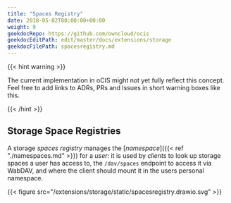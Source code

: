 ```yaml
---
title: "Spaces Registry"
date: 2018-05-02T00:00:00+00:00
weight: 9
geekdocRepo: https://github.com/owncloud/ocis
geekdocEditPath: edit/master/docs/extensions/storage
geekdocFilePath: spacesregistry.md
---
```


{{< hint warning >}}

The current implementation in oCIS might not yet fully reflect this concept. Feel free to add links to ADRs, PRs and Issues in short warning boxes like this.

{{< /hint >}}

## Storage Space Registries

A storage *spaces registry* manages the [*namespace*]({{< ref "./namespaces.md" >}}) for a *user*: it is used by *clients* to look up storage spaces a user has access to, the `/dav/spaces` endpoint to access it via WabDAV, and where the client should mount it in the users personal namespace.

{{< figure src="/extensions/storage/static/spacesregistry.drawio.svg" >}}

